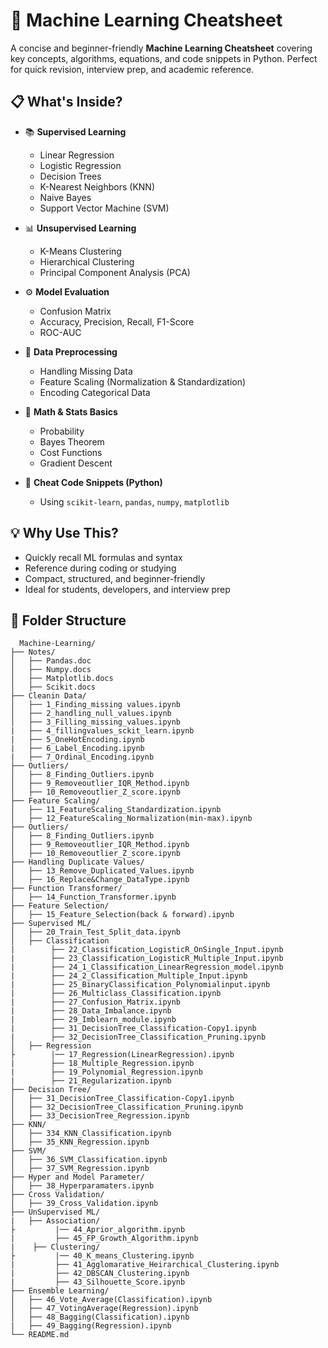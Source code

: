 # 🧠 Machine Learning Cheatsheet 

A concise and beginner-friendly **Machine Learning Cheatsheet** covering key concepts, algorithms, equations, and code snippets in Python. Perfect for quick revision, interview prep, and academic reference.

## 📋 What's Inside?

- 📚 **Supervised Learning**
  - Linear Regression
  - Logistic Regression
  - Decision Trees
  - K-Nearest Neighbors (KNN)
  - Naive Bayes
  - Support Vector Machine (SVM)

- 📊 **Unsupervised Learning**
  - K-Means Clustering
  - Hierarchical Clustering
  - Principal Component Analysis (PCA)

- ⚙️ **Model Evaluation**
  - Confusion Matrix
  - Accuracy, Precision, Recall, F1-Score
  - ROC-AUC

- 🧹 **Data Preprocessing**
  - Handling Missing Data
  - Feature Scaling (Normalization & Standardization)
  - Encoding Categorical Data

- 🧮 **Math & Stats Basics**
  - Probability
  - Bayes Theorem
  - Cost Functions
  - Gradient Descent

- 🧰 **Cheat Code Snippets (Python)**
  - Using `scikit-learn`, `pandas`, `numpy`, `matplotlib`

## 💡 Why Use This?

- Quickly recall ML formulas and syntax
- Reference during coding or studying
- Compact, structured, and beginner-friendly
- Ideal for students, developers, and interview prep

## 🧰 Folder Structure
```
  Machine-Learning/
├── Notes/
│   ├── Pandas.doc
│   ├── Numpy.docs
│   ├── Matplotlib.docs
│   ├── Scikit.docs
├── Cleanin Data/
│   ├── 1_Finding_missing values.ipynb
│   ├── 2_handling_null_values.ipynb
│   ├── 3_Filling_missing_values.ipynb
|   ├── 4_fillingvalues_sckit_learn.ipynb
|   ├── 5_OneHotEncoding.ipynb
|   ├── 6_Label_Encoding.ipynb
|   ├── 7_Ordinal_Encoding.ipynb
├── Outliers/
│   ├── 8_Finding_Outliers.ipynb
│   ├── 9_Removeoutlier_IQR_Method.ipynb
│   ├── 10_Removeoutlier_Z_score.ipynb
├── Feature Scaling/
│   ├── 11_FeatureScaling_Standardization.ipynb
│   ├── 12_FeatureScaling_Normalization(min-max).ipynb
├── Outliers/
│   ├── 8_Finding_Outliers.ipynb
│   ├── 9_Removeoutlier_IQR_Method.ipynb
│   ├── 10_Removeoutlier_Z_score.ipynb
├── Handling Duplicate Values/
│   ├── 13_Remove_Duplicated_Values.ipynb
│   ├── 16_Replace&Change_DataType.ipynb
├── Function Transformer/
│   ├── 14_Function_Transformer.ipynb
├── Feature Selection/
│   ├── 15_Feature_Selection(back & forward).ipynb
├── Supervised ML/
│   ├── 20_Train_Test_Split_data.ipynb
│   ├── Classification
|        ├── 22_Classification_LogisticR_OnSingle_Input.ipynb
|        ├── 23_Classification_LogisticR_Multiple_Input.ipynb
|        ├── 24_1_Classification_LinearRegression_model.ipynb
|        ├── 24_2_Classification_Multiple_Input.ipynb
|        ├── 25_BinaryClassification_Polynomialinput.ipynb
|        ├── 26_Multiclass_Classification.ipynb
|        ├── 27_Confusion_Matrix.ipynb
|        ├── 28_Data_Imbalance.ipynb
|        ├── 29_Imblearn_module.ipynb
|        ├── 31_DecisionTree_Classification-Copy1.ipynb
|        ├── 32_DecisionTree_Classification_Pruning.ipynb
│   ├── Regression
├        |── 17_Regression(LinearRegression).ipynb
|        ├── 18_Multiple_Regression.ipynb
|        ├── 19_Polynomial_Regression.ipynb
|        ├── 21_Regularization.ipynb
├── Decision Tree/
│   ├── 31_DecisionTree_Classification-Copy1.ipynb
│   ├── 32_DecisionTree_Classification_Pruning.ipynb
│   ├── 33_DecisionTree_Regression.ipynb
├── KNN/
│   ├── 334_KNN_Classification.ipynb
│   ├── 35_KNN_Regression.ipynb
├── SVM/
│   ├── 36_SVM_Classification.ipynb
│   ├── 37_SVM_Regression.ipynb
├── Hyper and Model Parameter/
│   ├── 38_Hyperparamaters.ipynb
├── Cross Validation/
│   ├── 39_Cross_Validation.ipynb
├── UnSupervised ML/
|   ├── Association/
├         |── 44_Aprior_algorithm.ipynb
|         ├── 45_FP_Growth_Algorithm.ipynb
|    ├── Clustering/
├         |── 40_K_means_Clustering.ipynb
|         ├── 41_Agglomarative_Heirarchical_Clustering.ipynb
|         ├── 42_DBSCAN_Clustering.ipynb
|         ├── 43_Silhouette_Score.ipynb
├── Ensemble Learning/
│   ├── 46_Vote_Average(Classification).ipynb
│   ├── 47_VotingAverage(Regression).ipynb
│   ├── 48_Bagging(Classification).ipynb
|   ├── 49_Bagging(Regression).ipynb
└── README.md

```
